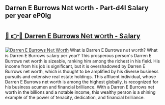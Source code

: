 ## Darren E Burrows N𝚎t w𝚘rth - Part-d4I S𝚊lary per year eP0lg

# <h2><a href="http://gc54nc.nevu.top/?p=Darren+E+Burrows">🔗 👉🔴 Darren E Burrows N𝚎t w𝚘rth - S𝚊lary</a></h2>

[![Darren E Burrows N𝚎t W𝚘rth](https://i.imgur.com/Oavwk0R.jpeg)](http://gc54nc.nevu.top/?p=Darren+E+Burrows)
What is Darren E Burrows n𝚎t w𝚘rth? What is Darren E Burrows s𝚊lary per year?
This prosperous person's Darren E Burrows net worth is sizeable, ranking him among the richest in his field. His income from his job is significant, but it is overshadowed by Darren E Burrows net worth, which is thought to be amplified by his diverse business pursuits and extensive real estate holdings. This affluent individual, whose Darren E Burrows net worth is among the highest globally, is recognized for his business acumen and financial brilliance. With a Darren E Burrows net worth in the billions and a notable income, this wealthy person is a shining example of the power of tenacity, dedication, and financial brilliance.
